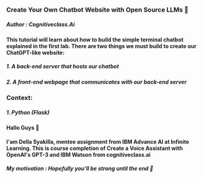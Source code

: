 ### Create Your Own Chatbot Website with Open Source LLMs 📑
##### Author : Cognitiveclass.Ai
#### This tutorial will learn about how to build the simple terminal chatbot explained in the first lab. There are two things we must build to create our ChatGPT-like website:
##### 1. A back-end server that hosts our chatbot
##### 2. A front-end webpage that communicates with our back-end server
### Context:
##### 1. Python (Flask)

#### Hallo Guys 👋
#### I'am Della Syakilla, mentee assignment from IBM Advance AI at Infinite Learning. This is course completion of Create a Voice Assistant with OpenAI's GPT-3 and IBM Watson from cognitiveclass.ai
##### My motivation : Hopefully you'll be strong until the end 🌻
